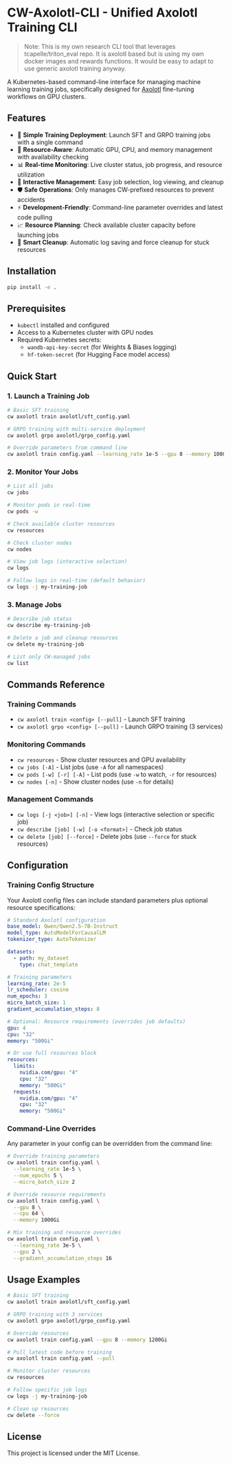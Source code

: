 # CW-Axolotl-CLI - Unified Axolotl Training CLI

> Note: This is my own research CLI tool that leverages tcapelle/triton_eval repo. It is axolotl based but is using my own docker images and rewards functions. It would be easy to adapt to use generic axolotl training anyway.

A Kubernetes-based command-line interface for managing machine learning training jobs, specifically designed for [Axolotl](https://github.com/OpenAccess-AI-Collective/axolotl) fine-tuning workflows on GPU clusters.

## Features

- 🚀 **Simple Training Deployment**: Launch SFT and GRPO training jobs with a single command
- 🎯 **Resource-Aware**: Automatic GPU, CPU, and memory management with availability checking
- 📊 **Real-time Monitoring**: Live cluster status, job progress, and resource utilization
- 🔧 **Interactive Management**: Easy job selection, log viewing, and cleanup
- 🛡️ **Safe Operations**: Only manages CW-prefixed resources to prevent accidents
- ⚡ **Development-Friendly**: Command-line parameter overrides and latest code pulling
- 📈 **Resource Planning**: Check available cluster capacity before launching jobs
- 🧹 **Smart Cleanup**: Automatic log saving and force cleanup for stuck resources

## Installation

```bash
pip install -e .
```

## Prerequisites

- `kubectl` installed and configured
- Access to a Kubernetes cluster with GPU nodes
- Required Kubernetes secrets:
  - `wandb-api-key-secret` (for Weights & Biases logging)
  - `hf-token-secret` (for Hugging Face model access)

## Quick Start

### 1. Launch a Training Job

```bash
# Basic SFT training
cw axolotl train axolotl/sft_config.yaml

# GRPO training with multi-service deployment
cw axolotl grpo axolotl/grpo_config.yaml

# Override parameters from command line
cw axolotl train config.yaml --learning_rate 1e-5 --gpu 8 --memory 1000Gi
```

### 2. Monitor Your Jobs

```bash
# List all jobs
cw jobs

# Monitor pods in real-time
cw pods -w

# Check available cluster resources
cw resources

# Check cluster nodes
cw nodes

# View job logs (interactive selection)
cw logs

# Follow logs in real-time (default behavior)
cw logs -j my-training-job
```

### 3. Manage Jobs

```bash
# Describe job status
cw describe my-training-job

# Delete a job and cleanup resources
cw delete my-training-job

# List only CW-managed jobs
cw list
```

## Commands Reference

### Training Commands
- `cw axolotl train <config> [--pull]` - Launch SFT training
- `cw axolotl grpo <config> [--pull]` - Launch GRPO training (3 services)

### Monitoring Commands  
- `cw resources` - Show cluster resources and GPU availability
- `cw jobs [-A]` - List jobs (use `-A` for all namespaces)
- `cw pods [-w] [-r] [-A]` - List pods (use `-w` to watch, `-r` for resources)
- `cw nodes [-n]` - Show cluster nodes (use `-n` for details)

### Management Commands
- `cw logs [-j <job>] [-n]` - View logs (interactive selection or specific job)
- `cw describe [job] [-w] [-o <format>]` - Check job status
- `cw delete [job] [--force]` - Delete jobs (use `--force` for stuck resources)

## Configuration

### Training Config Structure

Your Axolotl config files can include standard parameters plus optional resource specifications:

```yaml
# Standard Axolotl configuration
base_model: Qwen/Qwen2.5-7B-Instruct
model_type: AutoModelForCausalLM
tokenizer_type: AutoTokenizer

datasets:
  - path: my_dataset
    type: chat_template

# Training parameters
learning_rate: 2e-5
lr_scheduler: cosine
num_epochs: 3
micro_batch_size: 1
gradient_accumulation_steps: 8

# Optional: Resource requirements (overrides job defaults)
gpu: 4
cpu: "32"
memory: "500Gi"

# Or use full resources block
resources:
  limits:
    nvidia.com/gpu: "4"
    cpu: "32"
    memory: "500Gi"
  requests:
    nvidia.com/gpu: "4"
    cpu: "32"
    memory: "500Gi"
```

### Command-Line Overrides

Any parameter in your config can be overridden from the command line:

```bash
# Override training parameters
cw axolotl train config.yaml \
  --learning_rate 1e-5 \
  --num_epochs 5 \
  --micro_batch_size 2

# Override resource requirements
cw axolotl train config.yaml \
  --gpu 8 \
  --cpu 64 \
  --memory 1000Gi

# Mix training and resource overrides
cw axolotl train config.yaml \
  --learning_rate 3e-5 \
  --gpu 2 \
  --gradient_accumulation_steps 16
```

## Usage Examples

```bash
# Basic SFT training
cw axolotl train axolotl/sft_config.yaml

# GRPO training with 3 services
cw axolotl grpo axolotl/grpo_config.yaml

# Override resources
cw axolotl train config.yaml --gpu 8 --memory 1200Gi

# Pull latest code before training
cw axolotl train config.yaml --pull

# Monitor cluster resources
cw resources

# Follow specific job logs
cw logs -j my-training-job

# Clean up resources
cw delete --force
```

## License

This project is licensed under the MIT License.

